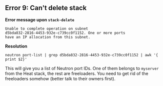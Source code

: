 ## Error 9: Can't delete stack

**Error message upon `stack-delete`**

~~~
Unable to complete operation on subnet
d5bda832-2816-4453-932e-c739cc0f1152. One or more ports
have an IP allocation from this subnet.
~~~

**Resolution**

~~~
neutron port-list | grep d5bda832-2816-4453-932e-c739cc0f1152 | awk '{ print $2}'
~~~

This will give you a list of Neutron port IDs. One of them belongs to
`myserver` from the Heat stack, the rest are freeloaders. You need to get rid
of the freeloaders somehow (better talk to their owners first).

<!--
Last but not least I've got a little bonus error for you. This kind of error
will happen a lot once people use Heat in earnest, especially in multi-user
projects. We will now create our stack one last time. Once it is up and running
we will use the OpenStack Dashboard to spawn an instance. When we do this we
select the `mynet` network created by our Heat stacks in the Networking tab.
Once the instance is up and running we try to delete our Heat stack.

And presto, it doesn't work. Now why is that? It boils down to Neutron refusing
to delete a subnet with ports still using IPs from that Subnet, which is quite
sensible really. So now you need to get rid of these. I strongly recommend
talking to their owners first. If you can't do that for some reason, it's best
to just delete the ports (maybe disassociating Floating IPs if neccessary) and
leave the instances alone. At least the users who created them won't lose their
data that way.

But the best thing to do is to prevent this situation from occuring in the
first place. I have a couple of suggestions for that:

* Separate Heat stacks and manually created instances into separate projects

* Education and prevention: prefix the names of Heat created resources with
  `heat_` and tell Dashboard users to leave these alone. I have seen this work
  before, but it never scaled beyond 10-15 users.

Of course these are far from perfect, but if you do have that problem a lot
they might help.
-->
